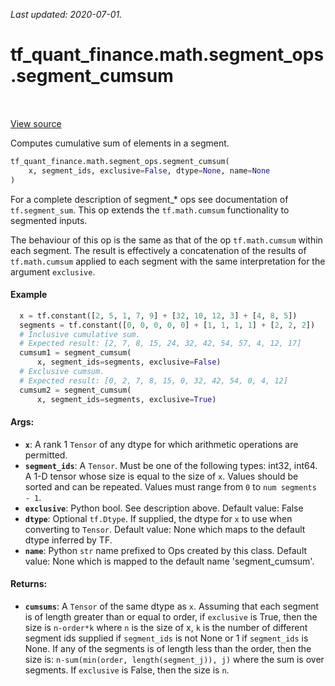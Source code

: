 <!--
This file is generated by a tool. Do not edit directly.
For open-source contributions the docs will be updated automatically.
-->

*Last updated: 2020-07-01.*

<div itemscope itemtype="http://developers.google.com/ReferenceObject">
<meta itemprop="name" content="tf_quant_finance.math.segment_ops.segment_cumsum" />
<meta itemprop="path" content="Stable" />
</div>

# tf_quant_finance.math.segment_ops.segment_cumsum

<!-- Insert buttons and diff -->

<table class="tfo-notebook-buttons tfo-api" align="left">
</table>

<a target="_blank" href="https://github.com/google/tf-quant-finance/blob/master/tf_quant_finance/math/segment_ops.py">View source</a>



Computes cumulative sum of elements in a segment.

```python
tf_quant_finance.math.segment_ops.segment_cumsum(
    x, segment_ids, exclusive=False, dtype=None, name=None
)
```



<!-- Placeholder for "Used in" -->

For a complete description of segment_* ops see documentation of
`tf.segment_sum`. This op extends the `tf.math.cumsum` functionality to
segmented inputs.

The behaviour of this op is the same as that of the op `tf.math.cumsum` within
each segment. The result is effectively a concatenation of the results of
`tf.math.cumsum` applied to each segment with the same interpretation for the
argument `exclusive`.

#### Example

```python
  x = tf.constant([2, 5, 1, 7, 9] + [32, 10, 12, 3] + [4, 8, 5])
  segments = tf.constant([0, 0, 0, 0, 0] + [1, 1, 1, 1] + [2, 2, 2])
  # Inclusive cumulative sum.
  # Expected result: [2, 7, 8, 15, 24, 32, 42, 54, 57, 4, 12, 17]
  cumsum1 = segment_cumsum(
      x, segment_ids=segments, exclusive=False)
  # Exclusive cumsum.
  # Expected result: [0, 2, 7, 8, 15, 0, 32, 42, 54, 0, 4, 12]
  cumsum2 = segment_cumsum(
      x, segment_ids=segments, exclusive=True)
```

#### Args:


* <b>`x`</b>: A rank 1 `Tensor` of any dtype for which arithmetic operations are
  permitted.
* <b>`segment_ids`</b>: A `Tensor`. Must be one of the following types: int32, int64. A
  1-D tensor whose size is equal to the size of `x`. Values should be sorted
  and can be repeated. Values must range from `0` to `num segments - 1`.
* <b>`exclusive`</b>: Python bool. See description above.
  Default value: False
* <b>`dtype`</b>: Optional `tf.Dtype`. If supplied, the dtype for `x` to use when
  converting to `Tensor`.
  Default value: None which maps to the default dtype inferred by TF.
* <b>`name`</b>: Python `str` name prefixed to Ops created by this class.
  Default value: None which is mapped to the default name 'segment_cumsum'.


#### Returns:


* <b>`cumsums`</b>: A `Tensor` of the same dtype as `x`. Assuming that each segment is
  of length greater than or equal to order, if `exclusive` is True,
  then the size is `n-order*k` where `n` is the size of x,
  `k` is the number of different segment ids supplied if `segment_ids` is
  not None or 1 if `segment_ids` is None. If any of the segments is of
  length less than the order, then the size is:
  `n-sum(min(order, length(segment_j)), j)` where the sum is over segments.
  If `exclusive` is False, then the size is `n`.